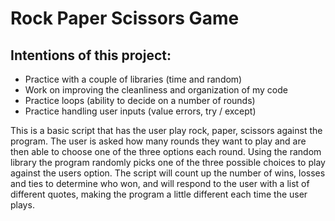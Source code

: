 # Rock Paper Scissors Game

## Intentions of this project:
- Practice with a couple of libraries (time and random)
- Work on improving the cleanliness and organization of my code
- Practice loops (ability to decide on a number of rounds)
- Practice handling user inputs (value errors, try / except)

This is a basic script that has the user play rock, paper, scissors against the program. The user is asked how many rounds they want to play and are then able to choose one of the three options each round. Using the random library the program randomly picks one of the three possible choices to play against the users option. The script will count up the number of wins, losses and ties to determine who won, and will respond to the user with a list of different quotes, making the program a little different each time the user plays. 
